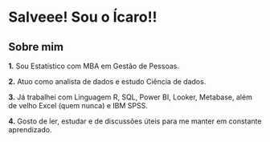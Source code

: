 # Salveee! Sou o Ícaro!!

## Sobre mim

**1.** Sou Estatístico com MBA em Gestão de Pessoas.

**2.** Atuo como analista de dados e estudo Ciência de dados.

**3.** Já trabalhei com Linguagem R, SQL, Power BI, Looker, Metabase, além de velho Excel (quem nunca) e IBM SPSS.

**4.** Gosto de ler, estudar e de discussões úteis para me manter em constante aprendizado.
